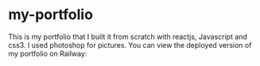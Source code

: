 # my-portfolio

This is my portfolio that I built it from scratch with reactjs, Javascript and css3. I used photoshop for pictures.
You can view the deployed version of my portfolio on Railway:
